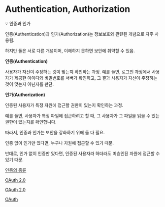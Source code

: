 # Authentication, Authorization

<aside>
💡 인증과 인가

</aside>

인증(Authentication)과 인가(Authorization)는 정보보호와 관련된 개념으로 자주 사용됨. 

하지만 둘은 서로 다른 개념이며, 이해하지 못하면 보안에 취약할 수 있음.

**인증(Authentication)**

사용자가 자신이 주장하는 것이 맞는지 확인하는 과정. 예를 들면, 로그인 과정에서 사용자가 제공한 아이디와 비밀번호를 서버가 확인하고, 그 결과 사용자가 자신이 주장하는 것이 맞는지 아닌지를 판단.

**인가(Authorization)**

인증된 사용자가 특정 자원에 접근할 권한이 있는지 확인하는 과정.

예를 들면, 사용자가 특정 파일에 접근하려고 할 때, 그 사용자가 그 파일을 읽을 수 있는 권한이 있는지를 확인합니다.

따라서, 인증과 인가는 보안을 강화하기 위해 둘 다 필요. 

인증 없이 인가만 있다면, 누구나 자원에 접근할 수 있기 때문. 

반대로, 인가 없이 인증만 있다면, 인증된 사용자라 하더라도 미승인된 자원에 접근할 수 있기 때문.

[인증의 종류](Authentication,%20Authorization%204f44ac5229794e1987cc9f1348f9bb60/%E1%84%8B%E1%85%B5%E1%86%AB%E1%84%8C%E1%85%B3%E1%86%BC%E1%84%8B%E1%85%B4%20%E1%84%8C%E1%85%A9%E1%86%BC%E1%84%85%E1%85%B2%208b88eecefa4b4ac0a95ea007fff4b2f5.md)

[OAuth 2.0](Authentication,%20Authorization%204f44ac5229794e1987cc9f1348f9bb60/OAuth%202%200%205d4df9fa04ee4fa086c71926db847c27.md)

[OAuth 2.0](Authentication,%20Authorization%204f44ac5229794e1987cc9f1348f9bb60/OAuth%202%200%208aa02feaa5364cfb9e465b0c0a161e9e.md)

[OAuth](Authentication,%20Authorization%204f44ac5229794e1987cc9f1348f9bb60/OAuth%201e3c7b85ddcd4a7eb2ab4e0759459a31.md)